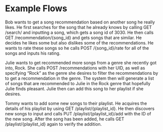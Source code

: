 # Example Flows

Bob wants to get a song recommendation based on another song he really likes. He first searches for the song that he already knows by calling GET /search/ and inputting a song, which gets a song id of 3030. 
He then calls GET /recommendation/{song_id} and gets songs that are similar. He decides he likes some but also dislikes some of the recommendations. 
He wants to rate these songs so he calls POST /{song_id}/rate for all of the songs and inputs his rating. 


Julie wants to get recommended more songs from a genre she recently got into, Rock. She calls POST /recommendations with her UID, as well as specifying “Rock” as the genre she desires to 
filter the recommendations by to get a recommendation in the genre. The system then will generate a list of songs that are recommended to Julie in the Rock genre that hopefully Julie finds pleasant. 
Julie then can add this song to her playlist if she desires.

Tommy wants to add some new songs to their playlist. He acquires the details of his playlist by using GET /playlist/{playlist_id}. 
He then discovers new songs to input and calls PUT /playlist/{playlist_id}/add with the ID of the new song. 
After the song has been added, he calls GET /playlist/{playlist_id} again to verify the addition.
